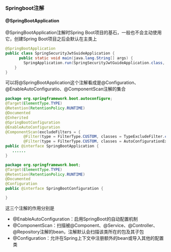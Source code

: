 ### Springboot注解  
#### @SpringBootApplication  
@SpringBootApplication注解时Spring Boot项目的基石，一般也不会主动使用它，创建Spring Boot项目之后会默认在主类上  
```java
@SpringBootApplication
public class SpringSecurityJwtGuideApplication {
      public static void main(java.lang.String[] args) {
        SpringApplication.run(SpringSecurityJwtGuideApplication.class, args);
    }
}
```  
可以将@SpringBootApplication这个注解看成是@Configuration、@EnableAutoConfiguratio、@ComponentScan注解的集合  
```java
package org.springframework.boot.autoconfigure;
@Target(ElementType.TYPE)
@Retention(RetentionPolicy.RUNTIME)
@Documented
@Inherited
@SpringBootConfiguration
@EnableAutoConfiguration
@ComponentScan(excludeFilters = {
		@Filter(type = FilterType.CUSTOM, classes = TypeExcludeFilter.class),
		@Filter(type = FilterType.CUSTOM, classes = AutoConfigurationExcludeFilter.class) })
public @interface SpringBootApplication {
   ......
}

package org.springframework.boot;
@Target(ElementType.TYPE)
@Retention(RetentionPolicy.RUNTIME)
@Documented
@Configuration
public @interface SpringBootConfiguration {

}
```  
这三个注解的作用分别是  
+ @EnableAutoConfiguration：启用SpringBoot的自动配置机制  
+ @ComponentScan：扫描被@Component、@Service、@Controller、@Repository注解的bean，注解默认会扫描该类所在的包及其子包  
+ @Configuration：允许在Spring上下文中注册额外的bean或导入其他的配置类

  


